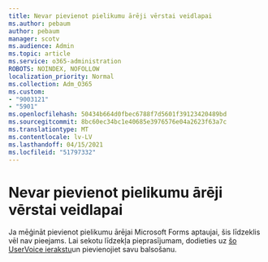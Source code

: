 ```yaml
---
title: Nevar pievienot pielikumu ārēji vērstai veidlapai
ms.author: pebaum
author: pebaum
manager: scotv
ms.audience: Admin
ms.topic: article
ms.service: o365-administration
ROBOTS: NOINDEX, NOFOLLOW
localization_priority: Normal
ms.collection: Adm_O365
ms.custom:
- "9003121"
- "5901"
ms.openlocfilehash: 50434b664d0fbec6788f7d5601f39123420489bd
ms.sourcegitcommit: 8bc60ec34bc1e40685e3976576e04a2623f63a7c
ms.translationtype: MT
ms.contentlocale: lv-LV
ms.lasthandoff: 04/15/2021
ms.locfileid: "51797332"
---
```

# <a name="unable-to-add-an-attachment-to-an-externally-facing-form"></a>Nevar pievienot pielikumu ārēji vērstai veidlapai

Ja mēģināt pievienot pielikumu ārējai Microsoft Forms aptaujai, šis līdzeklis vēl nav pieejams. Lai sekotu līdzekļa pieprasījumam, dodieties uz [šo UserVoice ierakstu](https://go.microsoft.com/fwlink/?linkid=2133069)un pievienojiet savu balsošanu.
